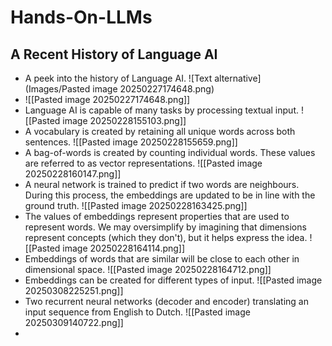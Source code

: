 # Hands-On-LLMs
## A Recent History of Language AI
- A peek into the history of Language AI. ![Text alternative](Images/Pasted image 20250227174648.png)
- ![[Pasted image 20250227174648.png]]
- Language AI is capable of many tasks by processing textual input. ![[Pasted image 20250228155103.png]]
- A vocabulary is created by retaining all unique words across both sentences. ![[Pasted image 20250228155659.png]]
- A bag-of-words is created by counting individual words. These values are referred to as vector representations. ![[Pasted image 20250228160147.png]]
- A neural network is trained to predict if two words are neighbours. During this process, the embeddings are updated to be in line with the ground truth. ![[Pasted image 20250228163425.png]]
- The values of embeddings represent properties that are used to represent words. We may oversimplify by imagining that dimensions represent concepts (which they don't), but it helps express the idea. ![[Pasted image 20250228164114.png]]
- Embeddings of words that are similar will be close to each other in dimensional space. ![[Pasted image 20250228164712.png]]
- Embeddings can be created for different types of input. ![[Pasted image 20250308225251.png]]
- Two recurrent neural networks (decoder and encoder) translating an input sequence from English to Dutch. ![[Pasted image 20250309140722.png]]
- 